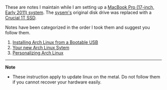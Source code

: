 These are notes I maintain while I am setting up a [MacBook Pro (17-inch,
Early 2011) system](https://support.apple.com/kb/SP621).  The
[sysem's](https://support.apple.com/kb/SP621) original disk drive was replaced
with a [Crucial 1T SSD](https://www.crucial.com/usa/en/storage-ssd-mx500).

Notes have been categorized in the order I took them and suggest you follow them.

1. [Installing Arch Linux from a Bootable USB](01-install-arch-linux.md)
1. [Your new Arch Linux Sytem](02-your-new-arch-linux-system.md)
1. [Personalizing Arch Linux](03-personalize-arch-linux.md)

---
__Note__
* These instruction apply to update linux on the metal.  Do not follow
  them if you cannot recover your hardware easily.
